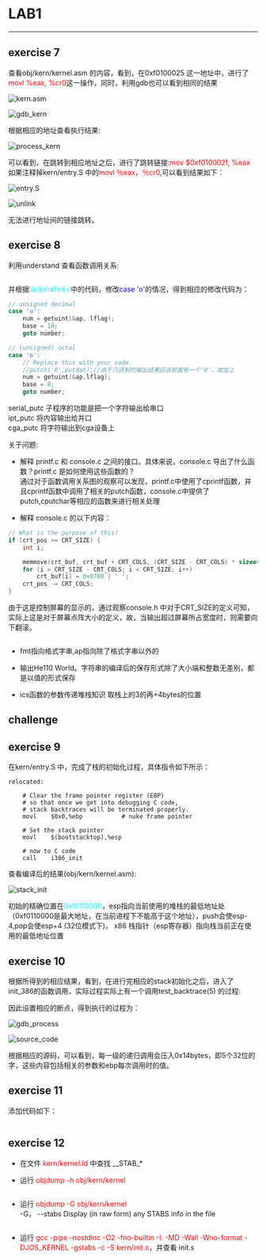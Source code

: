 # LAB1
---
## exercise 7
查看obj/kern/kernel.asm 的内容，看到，在0xf0100025 这一地址中，进行了<font color = red>movl %eax, %cr0</font>这一操作，同时，利用gdb也可以看到相同的结果

![kern.asm](https://github.com/leliyliu/figure_lib/blob/master/jos/lab1/17.png?raw=true)

![gdb_kern](https://github.com/leliyliu/figure_lib/blob/master/jos/lab1/18.png?raw=true)

根据相应的地址查看执行结果:

![process_kern](https://github.com/leliyliu/figure_lib/blob/master/jos/lab1/19.png?raw=true)

可以看到，在跳转到相应地址之后，进行了跳转链接:<font color = red>mov $0xf010002f, %eax</font> 如果注释掉kern/entry.S 中的<font color = red>movl ％eax，％cr0</font>,可以看到结果如下：

![entry.S](https://github.com/leliyliu/figure_lib/blob/master/jos/lab1/20.png?raw=true)

![unlink](https://github.com/leliyliu/figure_lib/blob/master/jos/lab1/21.png?raw=true)

无法进行地址间的链接跳转。

## exercise 8

利用understand 查看函数调用关系:

![]()

并根据<font color = cyan>lib/printfmt.c</font>中的代码，修改<font color=blue>case 'o'</font>的情况，得到相应的修改代码为：

``` c
// unsigned decimal
case 'u':
	num = getuint(&ap, lflag);
	base = 10;
	goto number;

// (unsigned) octal
case 'o':
    // Replace this with your code.
    //putch('0',putdat);//由于八进制的输出结果应该前面有一个'0'，故加上
    num = getuint(&ap,lflag);
    base = 8;
    goto number;

```

serial_putc 子程序的功能是把一个字符输出给串口\
ipt_putc 将内容输出给并口\
cga_putc 将字符输出到cga设备上

关于问题:

+ 解释 printf.c 和 console.c 之间的接口。具体来说，console.c 导出了什么函数？printf.c 是如何使用这些函数的？\
通过对于函数调用关系图的观察可以发现，printf.c中使用了cprintf函数，并且cprintf函数中调用了相关的putch函数，console.c中提供了putch,cputchar等相应的函数来进行相关处理

+ 解释 console.c 的以下内容：
```c
// What is the purpose of this?
if (crt_pos >= CRT_SIZE) {
    int i;

    memmove(crt_buf, crt_buf + CRT_COLS, (CRT_SIZE - CRT_COLS) * sizeof(uint16_t));
    for (i = CRT_SIZE - CRT_COLS; i < CRT_SIZE; i++)
        crt_buf[i] = 0x0700 | ' ';
    crt_pos -= CRT_COLS;
}

```

由于这是控制屏幕的显示的，通过观察console.h 中对于CRT_SIZE的定义可知，实际上这是对于屏幕点阵大小的定义，故，当输出超过屏幕所占宽度时，则需要向下翻滚。

![]()

+ fmt指向格式字串,ap指向除了格式字串以外的

+ 输出He110 World。字符串的编译后的保存形式除了大小端和整数无差别，都是以值的形式保存

+ ics函数的参数传递堆栈知识 取栈上的3的再+4bytes的位置

## challenge

## exercise 9

在kern/entry.S 中，完成了栈的初始化过程，具体指令如下所示：
```x86asm
relocated:

	# Clear the frame pointer register (EBP)
	# so that once we get into debugging C code,
	# stack backtraces will be terminated properly.
	movl	$0x0,%ebp			# nuke frame pointer

	# Set the stack pointer
	movl	$(bootstacktop),%esp

	# now to C code
	call	i386_init
```
查看编译后的结果(obj/kern/kernel.asm):

![stack_init](https://github.com/leliyliu/figure_lib/blob/master/jos/lab1/25.png?raw=true)

初始的精确位置在<font color=cyan>0xf0110000</font>，esp指向当前使用的堆栈的最低地址处（0xf0110000是最大地址，在当前进程下不能高于这个地址），push会使esp-4,pop会使esp+4 (32位模式下)。 x86 栈指针（esp寄存器）指向栈当前正在使用的最低地址位置

## exercise 10
根据所得到的相应结果，看到，在进行完相应的stack初始化之后，进入了init_386的函数调用，实际过程实际上有一个调用test_backtrace(5) 的过程:

因此设置相应的断点，得到执行的过程为：

![gdb_process](https://github.com/leliyliu/figure_lib/blob/master/jos/lab1/27.png?raw=true)

![source_code](https://github.com/leliyliu/figure_lib/blob/master/jos/lab1/26.png?raw=true)

根据相应的源码，可以看到，每一级的递归调用会压入0x14bytes，即5个32位的字，这些内容包括相关的参数和ebp每次调用时的值。


## exercise 11
添加代码如下：
```c
```

## exercise 12
+ 在文件 <font color=red>kern/kernel.ld</font> 中查找 \_\_STAB_*
![]()

+ 运行 <font color=red>objdump -h obj/kern/kernel</font>

![]()

+ 运行 <font color=red>objdump -G obj/kern/kernel</font>\
-G， --stabs   Display (in raw form) any STABS info in the file

![]()

+ 运行 <font color=red>gcc -pipe -nostdinc -O2 -fno-builtin -I. -MD -Wall -Wno-format -DJOS_KERNEL -gstabs -c -S kern/init.c</font>，并查看 init.s